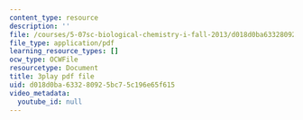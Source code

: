 ```yaml
---
content_type: resource
description: ''
file: /courses/5-07sc-biological-chemistry-i-fall-2013/d018d0ba633280925bc75c196e65f615_cOD4yhZVZMY.pdf
file_type: application/pdf
learning_resource_types: []
ocw_type: OCWFile
resourcetype: Document
title: 3play pdf file
uid: d018d0ba-6332-8092-5bc7-5c196e65f615
video_metadata:
  youtube_id: null
---
```

